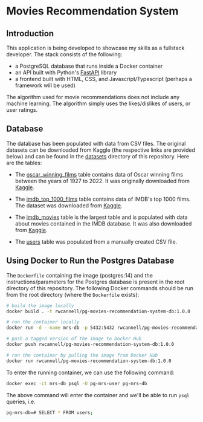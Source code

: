 # Movies Recommendation System
## Introduction
This application is being developed to showcase my skills as a fullstack developer. The stack consists of the following:
- a PostgreSQL database that runs inside a Docker container
- an API built with Python's [FastAPI](https://fastapi.tiangolo.com/) library
- a frontend built with HTML, CSS, and Javascript/Typescript (perhaps a framework will be used)   

The algorithm used for movie recommendations does not include any machine learning. The algorithm simply uses the likes/dislikes of users, or user ratings.

## Database
The database has been populated with data from CSV files. The original datasets can be downloaded from Kaggle (the respective links are provided below) and can be found in the [datasets](datasets/) directory of this repository. Here are the tables:   

- The [oscar_winning_films](datasets/oscar_winning_films_1927_to_2022.csv) table contains data of Oscar winning films between the years of 1927 to 2022. It was originally downloaded from [Kaggle](https://www.kaggle.com/datasets/pushpakhinglaspure/oscar-dataset/data).   

- The [imdb_top_1000_films](datasets/imdb_top_1000.csv) table contains data of IMDB's top 1000 films. The dataset was downloaded from [Kaggle](https://www.kaggle.com/datasets/harshitshankhdhar/imdb-dataset-of-top-1000-movies-and-tv-shows/data).   

- The [imdb_movies](datasets/imdb_movies.csv) table is the largest table and is populated with data about movies contained in the IMDB database. It was also downloaded from [Kaggle](https://www.kaggle.com/datasets/ashpalsingh1525/imdb-movies-dataset).  

- The [users](datasets/users.csv) table was populated from a manually created CSV file.   

## Using Docker to Run the Postgres Database
The `Dockerfile` containing the image (postgres:14) and the instructions/parameters for the Postgres database is present in the root directory of this repository. The following Docker commands should be run from the root directory (where the `Dockerfile` exists):
```bash
# build the image locally
docker build . -t rwcannell/pg-movies-recommendation-system-db:1.0.0   

# run the container locally
docker run -d --name mrs-db -p 5432:5432 rwcannell/pg-movies-recommendation-system-db:1.0.0   

# push a tagged version of the image to Docker Hub
docker push rwcannell/pg-movies-recommendation-system-db:1.0.0   

# run the container by pulling the image from Docker Hub
docker run rwcannell/pg-movies-recommendation-system-db:1.0.0
```
To enter the running container, we can use the following command:
```bash
docker exec -it mrs-db psql -U pg-mrs-user pg-mrs-db
```
The above command will enter the container and we'll be able to run `psql` queries, i.e.   
```bash
pg-mrs-db=# SELECT * FROM users;
```